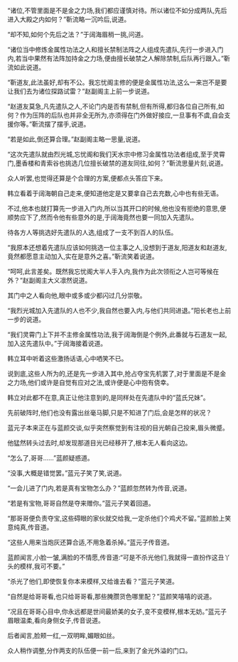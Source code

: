 
“诸位,不管里面是不是金之力场,我们都应谨慎对待。所以诸位不如分成两队,先后进入大殿之内如何？”靳流略一沉吟后,说道。

“却不知,如何个先后之法？”于阔海眉梢一挑,问道。

“诸位当中修炼金属性功法之人和擅长禁制法阵之人组成先遣队,先行一步进入门内,若当中果然有法阵加持金之力场,便由擅长破禁之人解除禁制,后队再行跟入。”靳流如此说道。

“靳道友,此法虽好,却有不公。我忘忧阁主修的便是金属性功法,这么一来岂不是要让我们去为诸位探路试雷？”赵副阁主上前一步说道。

“赵道友莫急,凡先遣队之人,不论门内是否有禁制,但有所得,都归各位自己所有,如何？作为压阵的后队也并非全无所为,亦须得在门外做好接应,一旦事有不虞,自会支援你等。”靳流摆了摆手,说道。

“若是如此,倒还算合理。”赵副阁主略一思量,说道。

“这次先遣队就由烈光城,忘忧阁和我们天水宗中修习金属性功法者组成,至于灵霄门,墨香楼和青索谷也挑选几位擅长破禁的道友同往,如何？”靳流思量片刻,说道。

众人听罢,也觉得还算是个合理的方案,便都点头答应下来。

韩立看着于阔海朝自己走来,便知道他定是又要拿自己去充数,心中也有些无语。

不过,他本也就打算先一步进入门内,所以当其开口的时候,他也没有拒绝的意思,便顺势应下了,然而令他有些意外的是,于阔海竟然也要一同加入先遣队。

待各方人等挑选好先遣队的人选,组成了一支不到百人的队伍。

“我原本还想着先遣队应该如何挑选一位主事之人,没想到于道友,阳道友和赵道友,竟然都愿意主动加入,实在是意外之喜。”靳流笑着说道。

“呵呵,此言差矣。既然我忘忧阁大半人手入内,我作为此次领衔之人岂可等候在外？”赵副阁主大义凛然说道。

其门中之人看向他,眼中或多或少都闪过几分崇敬。

“我烈光城加入先遣队的人也不少,我自然也要入内,与他们共同进退。”阳长老也上前一步的说道。

“我们灵霄门上下并不主修金属性功法,我于阔海倒是个例外,此番就与石道友一起,加入这先遣队中。”于阔海接着说道。

韩立耳中听着这些激扬话语,心中哂笑不已。

说到底,这些人所为的,还是先一步进入其中,抢占夺宝先机罢了,对于里面是不是金之力场,他们或许是自觉有应对之法,或许便是心中抱有侥幸。

韩立对此都不在意,真正让他注意到的,是同样处在先遣队中的“蓝氏兄妹”。

先前破阵时,他们也没有露出丝毫马脚,只是不知进了门后,会是怎样的状况？

蓝元子本来正在与蓝颜交谈,似乎突然察觉到有注视的目光朝自己投来,眉头微蹙。

他猛然转头过去时,却发现那道目光已经移开了,根本无人看向这边。

“怎么了,哥哥……”蓝颜疑惑道。

“没事,大概是错觉罢。”蓝元子笑了笑,说道。

“一会儿进了门内,若是真有宝物怎么办？”蓝颜忽然转为传音,说道。

“若是有宝物,哥哥自然是夺来赠你。”蓝元子笑着回道。

“那哥哥便负责夺宝,这些碍眼的家伙就交给我,一定杀他们个鸡犬不留。”蓝颜脸上笑意纯真,传音道。

“这些人用来当炮灰还算合适,不用急着杀掉。”蓝元子传音道。

蓝颜闻言,小脸一皱,满脸的不情愿,传音道:“可是不杀光他们,我就得一直扮作这丑丫头的模样,我可不要。”

“杀光了他们,即使恢复你本来模样,又给谁去看？”蓝元子笑道。

“自然是给哥哥看,也只给哥哥看,那些腌臜货色哪里配？”蓝颜笑嘻嘻的说道。

“况且在哥哥心目中,你永远都是世间最娇美的女子,变不变模样,根本无妨。”蓝元子眉眼温柔,看向身侧女子,传音说道。

后者闻言,脸颊一红,一双明眸,媚眼如丝。

众人稍作调整,分作两支的队伍便一前一后,来到了金光外溢的门口。